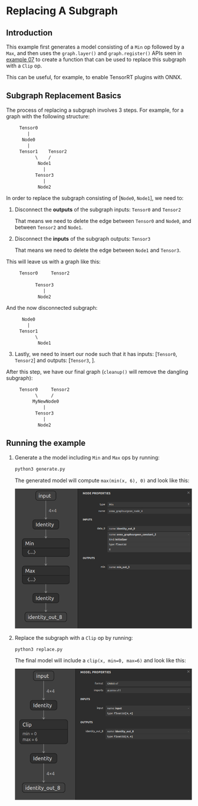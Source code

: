 # Replacing A Subgraph

## Introduction

This example first generates a model consisting of a `Min` op followed by a
`Max`, and then uses the `graph.layer()` and `graph.register()` APIs seen in
[example 07](../07_creating_a_model_with_the_layer_api) to create a function
that can be used to replace this subgraph with a `Clip` op.

This can be useful, for example, to enable TensorRT plugins with ONNX.


## Subgraph Replacement Basics

The process of replacing a subgraph involves 3 steps. For example, for a graph
with the following structure:

         Tensor0
            |
          Node0
            |
         Tensor1    Tensor2
               \    /
                Node1
                  |
               Tensor3
                  |
                Node2

In order to replace the subgraph consisting of [`Node0`, `Node1`], we need to:

1. Disconnect the **outputs** of the subgraph inputs: `Tensor0` and `Tensor2`

    That means we need to delete the edge between `Tensor0` and `Node0`,
    and between `Tensor2` and `Node1`.

2. Disconnect the **inputs** of the subgraph outputs: `Tensor3`

    That means we need to delete the edge between `Node1` and `Tensor3`.

This will leave us with a graph like this:

         Tensor0     Tensor2

               Tensor3
                  |
                Node2

And the now disconnected subgraph:

          Node0
            |
         Tensor1
               \
                Node1

3. Lastly, we need to insert our node such that it has inputs: [`Tensor0`, `Tensor2`]
    and outputs: [`Tensor3`, ].

After this step, we have our final graph (`cleanup()` will remove the dangling subgraph):

         Tensor0     Tensor2
               \     /
              MyNewNode0
                  |
               Tensor3
                  |
                Node2

## Running the example

1. Generate a the model including `Min` and `Max` ops by running:
    ```bash
    python3 generate.py
    ```

    The generated model will compute `max(min(x, 6), 0)` and look like this:

    ![../resources/08_model.onnx.png](../resources/08_model.onnx.png)

2. Replace the subgraph with a `Clip` op by running:
    ```bash
    python3 replace.py
    ```

    The final model will include a `clip(x, min=0, max=6)` and look like this:

    ![../resources/08_replaced.onnx.png](../resources/08_replaced.onnx.png)
